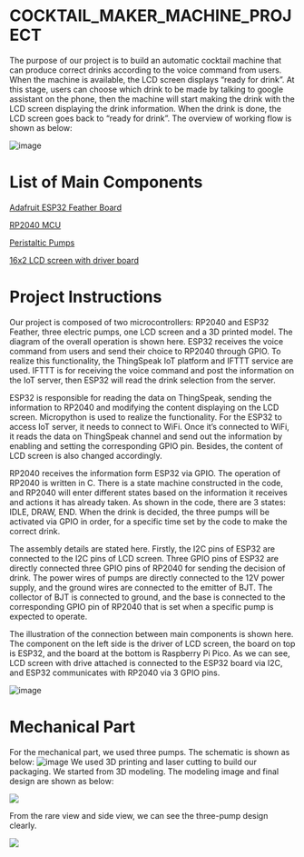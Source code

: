 # COCKTAIL_MAKER_MACHINE_PROJECT
The purpose of our project is to build an automatic cocktail machine that can produce correct drinks according to the voice command from users. When the machine is available, the LCD screen displays “ready for drink”. At this stage, users can choose which drink to be made by talking to google assistant on the phone, then the machine will start making the drink with the LCD screen displaying the drink information. When the drink is done, the LCD screen goes back to “ready for drink”. The overview of working flow is shown as below:

![image](https://user-images.githubusercontent.com/113930091/227333192-e5442c3f-2ff4-4ed2-ae77-ab86264192bd.png)

# List of Main Components
[Adafruit ESP32 Feather Board](https://www.adafruit.com/product/3405)

[RP2040 MCU](https://www.adafruit.com/product/4864?gclid=Cj0KCQiA_P6dBhD1ARIsAAGI7HDB3bS81QrAcRroHiH9zoDsJJwLUQOmEJi_CEaD2tX1yZLWML5zlCQaAgJTEALw_wcB)

[Peristaltic Pumps](https://www.amazon.com/gp/product/B09MVPJXFJ/ref=ppx_yo_dt_b_asin_image_o02_s00?ie=UTF8&psc=1)

[16x2 LCD screen with driver board](https://www.temu.com/subject/n9/googleshopping-landingpage-a-psurl.html?goods_id=601099512683692&_bg_fs=1&_p_rfs=1&_x_ads_channel=google&_x_ads_sub_channel=shopping&_x_login_type=Google&_x_vst_scene=adg&sku_id=17592192006895&_x_ns_sku_id=17592192006895&_x_ads_account=8195172345&_x_ads_set=18597826067&_x_ads_id=150873099588&_x_ads_creative_id=628103286637&_x_ns_source=g&_x_ns_gclid=Cj0KCQiA_P6dBhD1ARIsAAGI7HC5biIXgm3DMiXlrKp_uj10SjIomxO_WPg4CDtjRdtwkYZscLI5kDUaAniWEALw_wcB&_x_ns_placement=&_x_ns_match_type=&_x_ns_ad_position=&_x_ns_product_id=17592192006895&_x_ns_wbraid=CjkKCQiA2fmdBhCBARIoALC0hcNKjNKtrJZ4rDA9r775iTywh6AaxBb-pN9ba99Or7dYH3PN1xoCx4M&_x_ns_gbraid=0AAAAAo4mICFKom0ZUUtsSi9_EVc3EqEB1&gclid=Cj0KCQiA_P6dBhD1ARIsAAGI7HC5biIXgm3DMiXlrKp_uj10SjIomxO_WPg4CDtjRdtwkYZscLI5kDUaAniWEALw_wcB)

# Project Instructions
Our project is composed of two microcontrollers: RP2040 and ESP32 Feather, three electric pumps, one LCD screen and a 3D printed model. The diagram of the overall operation is shown here. ESP32 receives the voice command from users and send their choice to RP2040 through GPIO. To realize this functionality, the ThingSpeak IoT platform and IFTTT service are used. IFTTT is for receiving the voice command and post the information on the IoT server, then ESP32 will read the drink selection from the server.

ESP32 is responsible for reading the data on ThingSpeak, sending the information to RP2040 and modifying the content displaying on the LCD screen. Micropython is used to realize the functionality. For the ESP32 to access IoT server, it needs to connect to WiFi. Once it’s connected to WiFi, it reads the data on ThingSpeak channel and send out the information by enabling and setting the corresponding GPIO pin. Besides, the content of LCD screen is also changed accordingly. 

RP2040 receives the information form ESP32 via GPIO. The operation of RP2040 is written in C. There is a state machine constructed in the code, and RP2040 will enter different states based on the information it receives and actions it has already taken. As shown in the code, there are 3 states: IDLE, DRAW, END. When the drink is decided, the three pumps will be activated via GPIO in order, for a specific time set by the code to make the correct drink. 

The assembly details are stated here. Firstly, the I2C pins of ESP32 are connected to the I2C pins of LCD screen. Three GPIO pins of ESP32 are directly connected three GPIO pins of RP2040 for sending the decision of drink. The power wires of pumps are directly connected to the 12V power supply, and the ground wires are connected to the emitter of BJT. The collector of BJT is connected to ground, and the base is connected to the corresponding GPIO pin of RP2040 that is set when a specific pump is expected to operate.

The illustration of the connection between main components is shown here. The component on the left side is the driver of LCD screen, the board on top is ESP32, and the board at the bottom is Raspberry Pi Pico. As we can see, LCD screen with drive attached is connected to the ESP32 board via I2C, and ESP32 communicates with RP2040 via 3 GPIO pins.

![image](https://user-images.githubusercontent.com/113930091/227342422-55a62ac8-0ede-49bf-937a-becf07d61d9d.png)

# Mechanical Part
For the mechanical part, we used three pumps. The schematic is shown as below:
![image](https://user-images.githubusercontent.com/113930091/227343495-1fabb600-c2ba-48e9-b447-c1b9846fd085.png)
We used 3D printing and laser cutting to build our packaging. We started from 3D modeling. The modeling image and final design are shown as below:
<p>
    <img src="/Narrative/3d1.png"/>
</p>

From the rare view and side view, we can see the three-pump design clearly.

<p>
    <img src="/Narrative/3d2.png"/>
</p> 


